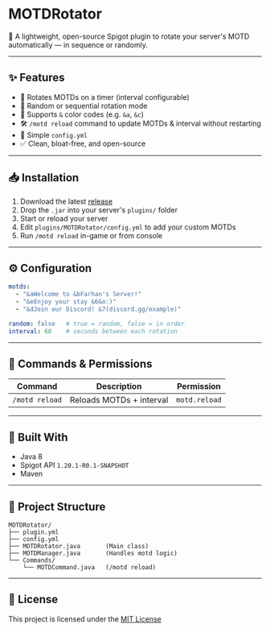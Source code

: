 # MOTDRotator

🎯 A lightweight, open-source Spigot plugin to rotate your server's MOTD automatically — in sequence or randomly.

---

## ✨ Features

- 🔁 Rotates MOTDs on a timer (interval configurable)
- 🎲 Random or sequential rotation mode
- 🎨 Supports `&` color codes (e.g. `&a`, `&c`)
- 🛠️ `/motd reload` command to update MOTDs & interval without restarting
- 📄 Simple `config.yml`
- ✅ Clean, bloat-free, and open-source

---

## 📥 Installation

1. Download the latest [release](https://github.com/yourusername/MOTDRotator/releases)
2. Drop the `.jar` into your server's `plugins/` folder
3. Start or reload your server
4. Edit `plugins/MOTDRotator/config.yml` to add your custom MOTDs
5. Run `/motd reload` in-game or from console

---

## ⚙️ Configuration

```yaml
motds:
  - "&aWelcome to &bFarhan's Server!"
  - "&eEnjoy your stay &6&o:)"
  - "&dJoin our Discord! &7(discord.gg/example)"

random: false   # true = random, false = in order
interval: 60    # seconds between each rotation
```

---

## 📜 Commands & Permissions

| Command        | Description                 | Permission      |
|----------------|-----------------------------|-----------------|
| `/motd reload` | Reloads MOTDs + interval    | `motd.reload`   |

---

## 🧱 Built With

- Java 8
- Spigot API `1.20.1-R0.1-SNAPSHOT`
- Maven

---

## 📂 Project Structure

```
MOTDRotator/
├── plugin.yml
├── config.yml
├── MOTDRotator.java       (Main class)
├── MOTDManager.java       (Handles motd logic)
└── Commands/
    └── MOTDCommand.java   (/motd reload)
```

---

## 🪪 License

This project is licensed under the [MIT License](LICENSE)
